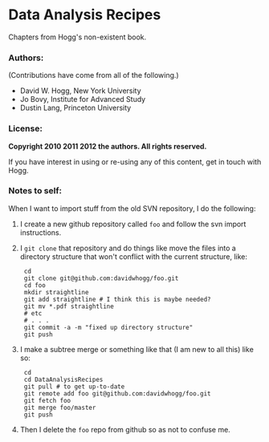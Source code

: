 # Data Analysis Recipes

Chapters from Hogg's non-existent book.

### Authors: ###

(Contributions have come from all of the following.)

* David W. Hogg, New York University
* Jo Bovy, Institute for Advanced Study
* Dustin Lang, Princeton University

### License: ###

**Copyright 2010 2011 2012 the authors.  All rights reserved.**

If you have interest in using or re-using any of this content, get in
touch with Hogg.

### Notes to self: ###

When I want to import stuff from the old SVN repository, I do the
following:

1. I create a new github repository called `foo` and follow the svn
   import instructions.

2. I `git clone` that repository and do things like move the files into
   a directory structure that won't conflict with the current
   structure, like:

        cd
        git clone git@github.com:davidwhogg/foo.git
        cd foo
        mkdir straightline
        git add straightline # I think this is maybe needed?
        git mv *.pdf straightline
        # etc
        # . . .
        git commit -a -m "fixed up directory structure"
        git push

3. I make a subtree merge or something like that (I am new to all this)
   like so:

        cd
        cd DataAnalysisRecipes
        git pull # to get up-to-date
        git remote add foo git@github.com:davidwhogg/foo.git
        git fetch foo
        git merge foo/master
        git push

4. Then I delete the `foo` repo from github so as not to confuse me.
